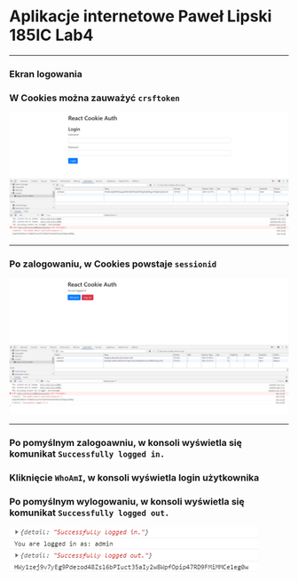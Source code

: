 # Aplikacje internetowe Paweł Lipski 185IC Lab4

<hr>

### Ekran logowania
### W Cookies można zauważyć `crsftoken`

![](screenshots/obraz1.png)

<hr>

### Po zalogowaniu, w Cookies powstaje `sessionid`

![](screenshots/obraz2.png)

<hr>

###  Po pomyślnym zalogoawniu, w konsoli wyświetla się komunikat `Successfully logged in.` 
###  Kliknięcie `WhoAmI`, w konsoli wyświetla login użytkownika
###  Po pomyślnym wylogowaniu, w konsoli wyświetla się komunikat `Successfully logged out.` 

![](screenshots/obraz3.png)